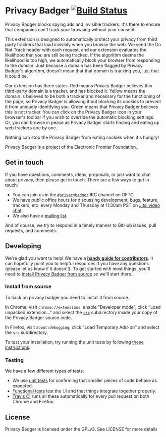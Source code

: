 Privacy Badger [![Build Status](https://travis-ci.org/EFForg/privacybadger.svg?branch=master)](https://travis-ci.org/EFForg/privacybadger)
===================
Privacy Badger blocks spying ads and invisible trackers. It's there to ensure that companies can't track your browsing without your consent.

This extension is designed to automatically protect your privacy from third party trackers that load invisibly when you browse the web. We send the Do Not Track header with each request, and our extension evaluates the likelihood that you are still being tracked. If the algorithm deems the likelihood is too high, we automatically block your browser from responding to the domain. Just because a domain has been flagged by Privacy Badger's algorithm, doesn't mean that that domain is tracking you, just that it could be. 

Our extension has three states. Red means Privacy Badger believes this third-party domain is a tracker, and has blocked it. Yellow means the domain is believed to be both a tracker and necessary for the functioning of the page, so Privacy Badger is allowing it but blocking its cookies to prevent it from uniquely identifying you. Green means that Privacy Badger believes this is not tracker. You can click on the Privacy Badger icon in your browser's toolbar if you wish to override the automatic blocking settings. Or, you can browse in peace as Privacy Badger starts finding and eating up web trackers one by one.

Nothing can stop the Privacy Badger from eating cookies when it's hungry!

Privacy Badger is a project of the Electronic Frontier Foundation.

## Get in touch

If you have questions, comments, ideas, proposals, or just want to chat about privacy, then please get in touch. There are a few ways to get in touch:

* You can join us in the [`#privacybadger`](https://webchat.oftc.net/?channels=privacybadger&uio=d4) IRC channel on OFTC.
* We have public office hours for discussing development, bugs, feature, trackers, etc. every Monday and Thursday at 11:30am PST on [Jitsi video chat](https://meet.jit.si/PoliteBadgersSingEuphoricly).
* We also have a [mailing list](https://lists.eff.org/mailman/listinfo/privacybadger).

And of course, we try to respond in a timely manner to GitHub issues, pull requests, and comments.

## Developing

We're glad you want to help! We have a **[handy guide for
contributors](/doc/CONTRIBUTING.md)**. It can hopefully point you to helpful
resources if you have any questions (please let us know if it doesn't). To get
started with most things, you'll need to [install Privacy Badger from
source](#install-from-source) so we'll start there.

### Install from source

To hack on privacy badger you need to install it from source.

In Chrome, visit `chrome://extensions`, enable "Developer mode", click "Load unpacked extension..." and select the [`src`](src/) subdirectory inside your copy of the Privacy Badger source code.

In Firefox, visit `about:debugging`, click "Load Temporary Add-on" and select the `src` subdirectory.

To test your installation, try running the unit tests by following [these instructions](/doc/tests.md#unit-tests).


### Testing

We have a few different types of tests:

* We use [unit tests](/doc/tests.md#unit-tests) for confirming that smaller pieces of code behave as expected.
* [Functional tests](/doc/tests.md#functional-tests) test the UI and that things integrate together properly.
* [Travis CI](/doc/tests.md#travis-ci) runs all these automatically for every pull request on both Chrome and Firefox.

## License
Privacy Badger is licensed under the GPLv3. See LICENSE for more details
